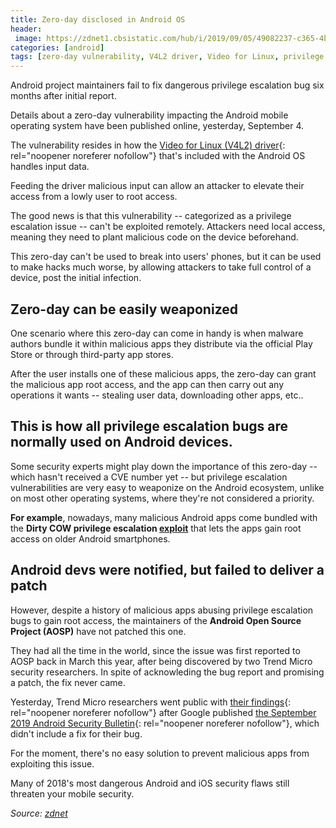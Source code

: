 ```yaml
---
title: Zero-day disclosed in Android OS
header:
 image: https://zdnet1.cbsistatic.com/hub/i/2019/09/05/49082237-c365-4baa-87ff-b2b6c0426452/1a6cf3bec7821fd176ee05d1e2b37be8/android-vulnerability.jpg
categories: [android]
tags: [zero-day vulnerability, V4L2 driver, Video for Linux, privilege escalation]
---
```

Android project maintainers fail to fix dangerous privilege escalation bug six months after initial report.

Details about a zero-day vulnerability impacting the Android mobile operating system have been published online, yesterday, September 4.

The vulnerability resides in how the [Video for Linux (V4L2) driver](https://www.linuxtv.org/downloads/legacy/video4linux/v4l2dwgNew.html){: rel="noopener noreferer nofollow"} that's included with the Android OS handles input data.

Feeding the driver malicious input can allow an attacker to elevate their access from a lowly user to root access.

The good news is that this vulnerability -- categorized as a privilege escalation issue -- can't be exploited remotely. Attackers need local access, meaning they need to plant malicious code on the device beforehand.

This zero-day can't be used to break into users' phones, but it can be used to make hacks much worse, by allowing attackers to take full control of a device, post the initial infection.

## Zero-day can be easily weaponized

One scenario where this zero-day can come in handy is when malware authors bundle it within malicious apps they distribute via the official Play Store or through third-party app stores.

After the user installs one of these malicious apps, the zero-day can grant the malicious app root access, and the app can then carry out any operations it wants -- stealing user data, downloading other apps, etc..

## This is how all privilege escalation bugs are normally used on Android devices.

Some security experts might play down the importance of this zero-day -- which hasn't received a CVE number yet -- but privilege escalation vulnerabilities are very easy to weaponize on the Android ecosystem, unlike on most other operating systems, where they're not considered a priority.

**For example**, nowadays, many malicious Android apps come bundled with the **Dirty COW privilege escalation [exploit](https://dirtycow.ninja)** that lets the apps gain root access on older Android smartphones.

## Android devs were notified, but failed to deliver a patch

However, despite a history of malicious apps abusing privilege escalation bugs to gain root access, the maintainers of the **Android Open Source Project (AOSP)** have not patched this one.

They had all the time in the world, since the issue was first reported to AOSP back in March this year, after being discovered by two Trend Micro security researchers. In spite of acknowleding the bug report and promising a patch, the fix never came.

Yesterday, Trend Micro researchers went public with [their findings](https://www.zerodayinitiative.com/advisories/ZDI-19-780/){: rel="noopener noreferer nofollow"} after Google published [the September 2019 Android Security Bulletin](https://source.android.com/security/bulletin/2019-09-01.html){: rel="noopener noreferer nofollow"}, which didn't include a fix for their bug.

For the moment, there's no easy solution to prevent malicious apps from exploiting this issue.

Many of 2018's most dangerous Android and iOS security flaws still threaten your mobile security.

_Source: [zdnet](https://www.zdnet.com/google-amp/article/zero-day-disclosed-in-android-os/)_
